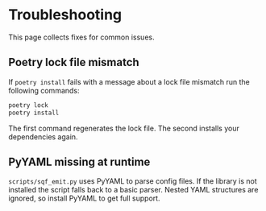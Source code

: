 # Troubleshooting

This page collects fixes for common issues.

## Poetry lock file mismatch

If `poetry install` fails with a message about a lock file mismatch run the
following commands:

```bash
poetry lock
poetry install
```

The first command regenerates the lock file. The second installs your
dependencies again.

## PyYAML missing at runtime

`scripts/sqf_emit.py` uses PyYAML to parse config files.
If the library is not installed the script falls back to a basic parser.
Nested YAML structures are ignored, so install PyYAML to get full support.
